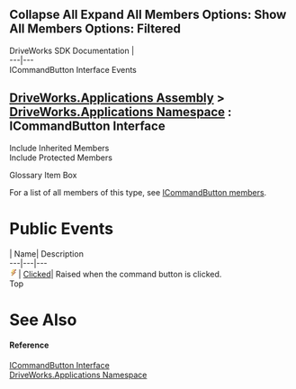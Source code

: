 Collapse All Expand All Members Options: Show All  Members Options: Filtered   
---  
DriveWorks SDK Documentation  |   
---|---  
ICommandButton Interface Events   
  
[DriveWorks.Applications Assembly](topic13.md) > [DriveWorks.Applications Namespace](topic16.md) : ICommandButton Interface  
---  
  
Include Inherited Members    
Include Protected Members    


Glossary Item Box

For a list of all members of this type, see [ICommandButton members](topic116.md).

# Public Events

| Name| Description  
---|---|---  
![ Event](dotnetimages/Event.gif)| [Clicked](topic123.md)| Raised when the command button is clicked.   
Top

# See Also

#### Reference

[ICommandButton Interface](topic115.md)   
[DriveWorks.Applications Namespace](topic16.md)


